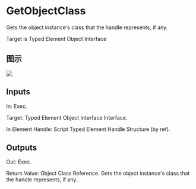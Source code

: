 # GetObjectClass

Gets the object instance's class that the handle represents, if any.

Target is Typed Element Object Interface

## 图示

![]($-20221218-21173839.png)

## Inputs

In: Exec.

Target: Typed Element Object Interface Interface.

In Element Handle: Script Typed Element Handle Structure (by ref).  

## Outputs

Out: Exec.

Return Value: Object Class Reference. Gets the object instance's class that the handle represents, if any..


